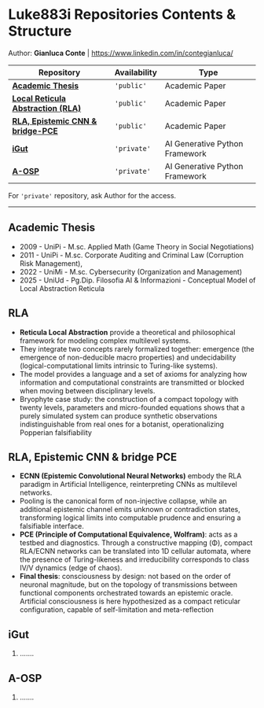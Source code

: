 # Luke883i Repositories Contents & Structure
Author: **Gianluca Conte**  |  https://www.linkedin.com/in/contegianluca/


| Repository                                                                 | Availability |            Type                |
|----------------------------------------------------------------------------|--------------|----------------------------|
| **[Academic Thesis](https://github.com/Luke883i/repository_tesi)**         | `'public'`   |                Academic Paper            |
| **[Local Reticula Abstraction (RLA)](https://github.com/Luke883i/RLA)**    | `'public'`   |                 Academic Paper  
| **[RLA, Epistemic CNN & bridge-PCE](https://github.com/Luke883i/RLA-ECNN-bridge-PCE)** | `'public'`   |       Academic Paper           |
| **[iGut](https://github.com/Luke883i/iGut)**                               | `'private'`  |                  AI Generative Python Framework         |
| **[A-OSP](https://github.com/Luke883i/a-osp)**                             | `'private'`  |                 AI Generative Python Framework            |


For ``'private'`` repository, ask Author for the access.

----

## **Academic Thesis**  
- 2009 - UniPi - M.sc. Applied Math (Game Theory in Social Negotiations)
- 2011 - UniPi - M.sc. Corporate Auditing and Criminal Law (Corruption Risk Management),
- 2022 - UniMi - M.sc. Cybersecurity (Organization and Management)
- 2025 - UniUd - Pg.Dip. Filosofia AI & Informazioni - Conceptual Model of Local Abstraction Reticula



## **RLA**  
- **Reticula Local Abstraction** provide a theoretical and philosophical framework for modeling complex multilevel systems.
- They integrate two concepts rarely formalized together: emergence (the emergence of non-deducible macro properties) and undecidability (logical-computational limits intrinsic to Turing-like systems).
- The model provides a language and a set of axioms for analyzing how information and computational constraints are transmitted or blocked when moving between disciplinary levels.
- Bryophyte case study: the construction of a compact topology with twenty levels, parameters and micro-founded equations shows that a purely simulated system can produce synthetic observations indistinguishable from real ones for a botanist, operationalizing Popperian falsifiability


## **RLA, Epistemic CNN & bridge PCE**  

- **ECNN (Epistemic Convolutional Neural Networks)** embody the RLA paradigm in Artificial Intelligence, reinterpreting CNNs as multilevel networks.
- Pooling is the canonical form of non-injective collapse, while an additional epistemic channel emits unknown or contradiction states, transforming logical limits into computable prudence and ensuring a falsifiable interface.
- **PCE (Principle of Computational Equivalence, Wolfram)**: acts as a testbed and diagnostics. Through a constructive mapping (Φ), compact RLA/ECNN networks can be translated into 1D cellular automata, where the presence of Turing-likeness and irreducibility corresponds to class IV/V dynamics (edge ​​of chaos).
- **Final thesis**: consciousness by design: not based on the order of neuronal magnitude, but on the topology of transmissions between functional components orchestrated towards an epistemic oracle. Artificial consciousness is here hypothesized as a compact reticular configuration, capable of self-limitation and meta-reflection


## **iGut**  

1) .......




## **A-OSP**  

1) .......
